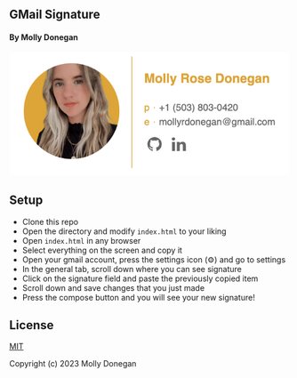 ## GMail Signature

#### By Molly Donegan

<div align="center">
  <img src="https://raw.githubusercontent.com/mdonegan91/gmail-signature/main/capture.png">
</div>


## Setup

- Clone this repo
- Open the directory and modify `index.html` to your liking
- Open `index.html` in any browser
- Select everything on the screen and copy it
- Open your gmail account, press the settings icon (⚙️) and go to settings 
- In the general tab, scroll down where you can see signature 
- Click on the signature field and paste the previously copied item
- Scroll down and save changes that you just made
- Press the compose button and you will see your new signature!

##  License 

[MIT](https://github.com/mdonegan91/gmail-signature/blob/main/LICENSE)

Copyright (c) 2023 Molly Donegan